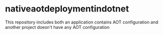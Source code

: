 # nativeaotdeploymentindotnet
This repository includes both an application contains AOT configuration and another project doesn't have any AOT configuration
